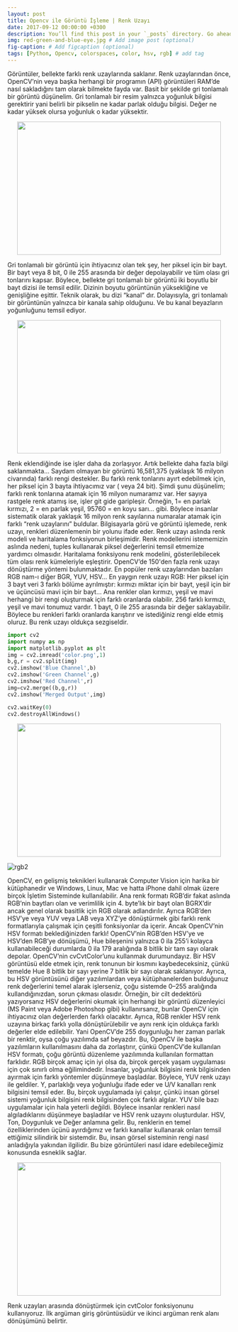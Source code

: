 ```yaml
---
layout: post
title: Opencv ile Görüntü İşleme | Renk Uzayı
date: 2017-09-12 00:00:00 +0300
description: You’ll find this post in your `_posts` directory. Go ahead and edit it and re-build the site to see your changes. # Add post description (optional)
img: red-green-and-blue-eye.jpg # Add image post (optional)
fig-caption: # Add figcaption (optional)
tags: [Python, Opencv, colorspaces, color, hsv, rgb] # add tag
---
```


Görüntüler, bellekte farklı renk uzaylarında saklanır. Renk uzaylarından önce, OpenCV’nin veya başka herhangi bir programın (API) görüntüleri RAM’de nasıl sakladığını tam olarak bilmekte fayda var.
Basit bir şekilde gri tonlamalı bir görüntü düşünelim. Gri tonlamalı bir resim yalnızca yoğunluk bilgisi gerektirir yani belirli bir pikselin ne kadar parlak olduğu bilgisi. Değer ne kadar yüksek olursa yoğunluk o kadar yüksektir.

<p align="center">
  <img width="460" height="300" src="https://user-images.githubusercontent.com/33956266/67438459-38803200-f5fc-11e9-96a4-645184067c89.png">
</p>
  
Gri tonlamalı bir görüntü için ihtiyacınız olan tek şey, her piksel için bir bayt. Bir bayt veya 8 bit, 0 ile 255 arasında bir değer depolayabilir ve tüm olası gri tonlarını kapsar. Böylece, bellekte gri tonlamalı bir görüntü iki boyutlu bir bayt dizisi ile temsil edilir. Dizinin boyutu görüntünün yüksekliğine ve genişliğine eşittir. Teknik olarak, bu dizi “kanal” dır. Dolayısıyla, gri tonlamalı bir görüntünün yalnızca bir kanala sahip olduğunu. Ve bu kanal beyazların yoğunluğunu temsil ediyor.

<p align="center">
  <img width="460" height="300" src="https://user-images.githubusercontent.com/33956266/67438490-4cc42f00-f5fc-11e9-898c-08310eea2a46.jpeg">
</p>

Renk eklendiğinde ise işler daha da zorlaşıyor. Artık bellekte daha fazla bilgi saklanmakta… Saydam olmayan bir görüntü 16,581,375 (yaklaşık 16 milyon civarında) farklı rengi destekler. Bu farklı renk tonlarını ayırt edebilmek için, her piksel için 3 bayta ihtiyacımız var ( veya 24 bit). Şimdi şunu düşünelim; farklı renk tonlarına atamak için 16 milyon numaramız var. Her sayıya rastgele renk atamış ise, işler git gide garipleşir. Örneğin, 1= en parlak kırmızı, 2 = en parlak yeşil, 95760 = en koyu sarı… gibi. Böylece insanlar sistematik olarak yaklaşık 16 milyon renk sayılarına numaralar atamak için farklı “renk uzaylarını” buldular.
Bilgisayarla görü ve görüntü işlemede, renk uzayı, renkleri düzenlemenin bir yolunu ifade eder. Renk uzayı aslında renk modeli ve haritalama fonksiyonun birleşimidir. Renk modellerini istememizin aslında nedeni, tuples kullanarak piksel değerlerini temsil etmemize yardımcı olmasıdır. Haritalama fonksiyonu renk modelini, gösterilebilecek tüm olası renk kümeleriyle eşleştirir.
OpenCV’de 150'den fazla renk uzayı dönüştürme yöntemi bulunmaktadır. En popüler renk uzaylarından bazıları RGB nam-ı diğer BGR, YUV, HSV…
En yaygın renk uzayı RGB: Her piksel için 3 bayt veri 3 farklı bölüme ayrılmıştır: kırmızı miktar için bir bayt, yeşil için bir ve üçüncüsü mavi için bir bayt… Ana renkler olan kırmızı, yeşil ve mavi herhangi bir rengi oluşturmak için farklı oranlarda olabilir. 256 farklı kırmızı, yeşil ve mavi tonumuz vardır. 1 bayt, 0 ile 255 arasında bir değer saklayabilir. Böylece bu renkleri farklı oranlarda karıştırır ve istediğiniz rengi elde etmiş oluruz. Bu renk uzayı oldukça sezgiseldir.

```python 
import cv2
import numpy as np
import matplotlib.pyplot as plt
img = cv2.imread('color.png',1)
b,g,r = cv2.split(img)
cv2.imshow('Blue Channel',b)
cv2.imshow('Green Channel',g)
cv2.imshow('Red Channel',r)
img=cv2.merge((b,g,r))
cv2.imshow('Merged Output',img)

cv2.waitKey(0)
cv2.destroyAllWindows()
```

<p align="center">
  <img width="460" height="300" src="https://user-images.githubusercontent.com/33956266/67438510-64031c80-f5fc-11e9-908b-8503a36f7c77.png">
</p>

![rgb2](https://user-images.githubusercontent.com/33956266/67438533-7a10dd00-f5fc-11e9-8732-9a260b3c6511.jpeg)

OpenCV, en gelişmiş teknikleri kullanarak Computer Vision için harika bir kütüphanedir ve Windows, Linux, Mac ve hatta iPhone dahil olmak üzere birçok İşletim Sisteminde kullanılabilir. Ana renk formatı RGB’dir fakat aslında RGB’nin baytları olan ve verimlilik için 4. byte’lık bir bayt olan BGRX’dir ancak genel olarak basitlik için RGB olarak adlandırılır. Ayrıca RGB’den HSV’ye veya YUV veya LAB veya XYZ’ye dönüştürmek gibi farklı renk formatlarıyla çalışmak için çeşitli fonksiyonlar da içerir. Ancak OpenCV’nin HSV formatı beklediğinizden farklı!
OpenCV’nin RGB’den HSV’ye ve HSV’den RGB’ye dönüşümü, Hue bileşenini yalnızca 0 ila 255’i kolayca kullanabileceği durumlarda 0 ila 179 aralığında 8 bitlik bir tam sayı olarak depolar. OpenCV’nin cvCvtColor’unu kullanmak durumundayız. Bir HSV görüntüsü elde etmek için, renk tonunun bir kısmını kaybedeceksiniz, çünkü temelde Hue 8 bitlik bir sayı yerine 7 bitlik bir sayı olarak saklanıyor. Ayrıca, bu HSV görüntüsünü diğer yazılımlardan veya kütüphanelerden bulduğunuz renk değerlerini temel alarak işlerseniz, çoğu sistemde 0–255 aralığında kullandığınızdan, sorun çıkması olasıdır. Örneğin, bir cilt dedektörü yazıyorsanız HSV değerlerini okumak için herhangi bir görüntü düzenleyici (MS Paint veya Adobe Photoshop gibi) kullanırsanız, bunlar OpenCV için ihtiyacınız olan değerlerden farklı olacaktır.
Ayrıca, RGB renkler HSV renk uzayına birkaç farklı yolla dönüştürülebilir ve aynı renk için oldukça farklı değerler elde edilebilir. Yani OpenCV’de 255 doygunluğu her zaman parlak bir renktir, oysa çoğu yazılımda saf beyazdır. Bu, OpenCV ile başka yazılımların kullanılmasını daha da zorlaştırır, çünkü OpenCV’de kullanılan HSV formatı, çoğu görüntü düzenleme yazılımında kullanılan formattan farklıdır.
RGB birçok amaç için iyi olsa da, birçok gerçek yaşam uygulaması için çok sınırlı olma eğilimindedir. İnsanlar, yoğunluk bilgisini renk bilgisinden ayırmak için farklı yöntemler düşünmeye başladılar. Böylece, YUV renk uzayı ile geldiler. Y, parlaklığı veya yoğunluğu ifade eder ve U/V kanalları renk bilgisini temsil eder. Bu, birçok uygulamada iyi çalışır, çünkü insan görsel sistemi yoğunluk bilgisini renk bilgisinden çok farklı algılar.
YUV bile bazı uygulamalar için hala yeterli değildi. Böylece insanlar renkleri nasıl algıladıklarını düşünmeye başladılar ve HSV renk uzayını oluşturdular. HSV, Ton, Doygunluk ve Değer anlamına gelir. Bu, renklerin en temel özelliklerinden üçünü ayırdığımız ve farklı kanallar kullanarak onları temsil ettiğimiz silindirik bir sistemdir. Bu, insan görsel sisteminin rengi nasıl anladığıyla yakından ilgilidir. Bu bize görüntüleri nasıl idare edebileceğimiz konusunda esneklik sağlar.

<p align="center">
  <img width="460" height="300" src="https://user-images.githubusercontent.com/33956266/67438558-8a28bc80-f5fc-11e9-9e13-c37ea8727a96.jpeg">
</p>

Renk uzayları arasında dönüştürmek için cvtColor fonksiyonunu kullanıyoruz. İlk argüman giriş görüntüsüdür ve ikinci argüman renk alanı dönüşümünü belirtir.
